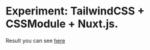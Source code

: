 # Experiment: TailwindCSS + CSSModule + Nuxt.js.

Result you can see [here](https://dev.csscoder.pro/NuxtCSSModuleTailwind/index.html)
